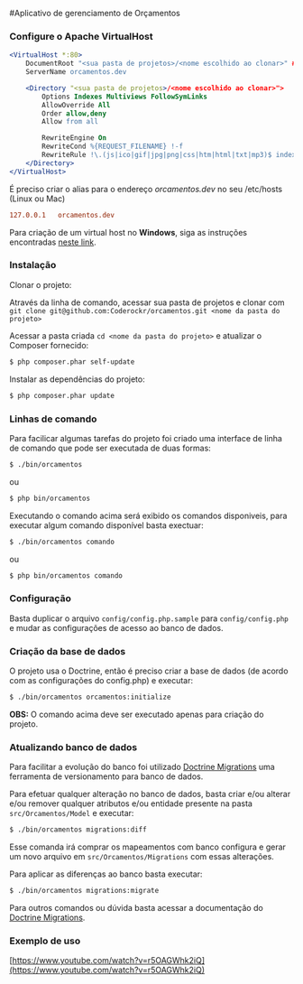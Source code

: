 #Aplicativo de gerenciamento de Orçamentos

### Configure o Apache VirtualHost

```apache
<VirtualHost *:80>
    DocumentRoot "<sua pasta de projetos>/<nome escolhido ao clonar>" #ver instruções abaixo
    ServerName orcamentos.dev

    <Directory "<sua pasta de projetos>/<nome escolhido ao clonar>">
        Options Indexes Multiviews FollowSymLinks
        AllowOverride All
        Order allow,deny
        Allow from all

        RewriteEngine On
        RewriteCond %{REQUEST_FILENAME} !-f
        RewriteRule !\.(js|ico|gif|jpg|png|css|htm|html|txt|mp3)$ index.php
    </Directory>
</VirtualHost>
```

É preciso criar o alias para o endereço _orcamentos.dev_ no seu /etc/hosts (Linux ou Mac)

```ini
127.0.0.1   orcamentos.dev
```

Para criação de um virtual host no **Windows**, siga as instruções encontradas [neste link](http://www.emersoncarvalho.com/web/configurando-virtual-hosts-no-windows/).

### Instalação

Clonar o projeto:

Através da linha de comando, acessar sua pasta de projetos e clonar com `git clone git@github.com:Coderockr/orcamentos.git <nome da pasta do projeto>`

Acessar a pasta criada `cd <nome da pasta do projeto>` e atualizar o Composer fornecido:

```bash
$ php composer.phar self-update
```

Instalar as dependências do projeto:

```bash
$ php composer.phar update
```

### Linhas de comando

Para facilicar algumas tarefas do projeto foi criado uma interface de linha de comando que pode ser executada de duas formas:

```bash
$ ./bin/orcamentos
```

ou

```bash
$ php bin/orcamentos
```

Executando o comando acima será exibido os comandos disponiveis, para executar algum comando disponível basta exectuar:

```bash
$ ./bin/orcamentos comando
```

ou

```bash
$ php bin/orcamentos comando
```

### Configuração

Basta duplicar o arquivo `config/config.php.sample` para `config/config.php` e mudar as configurações de acesso ao banco de dados.

### Criação da base de dados

O projeto usa o Doctrine, então é preciso criar a base de dados (de acordo com as configurações do config.php) e executar:

```bash
$ ./bin/orcamentos orcamentos:initialize
```

**OBS:** O comando acima deve ser executado apenas para criação do projeto.

### Atualizando banco de dados

Para facilitar a evolução do banco foi utilizado [Doctrine Migrations](http://www.doctrine-project.org/projects/migrations.html) uma ferramenta de versionamento para banco de dados.

Para efetuar qualquer alteração no banco de dados, basta criar e/ou alterar e/ou remover qualquer atributos e/ou entidade presente na pasta `src/Orcamentos/Model` e executar:

```bash
$ ./bin/orcamentos migrations:diff
```

Esse comanda irá comprar os mapeamentos com banco configura e gerar um novo arquivo em `src/Orcamentos/Migrations` com essas alterações.

Para aplicar as diferenças ao banco basta executar:

```bash
$ ./bin/orcamentos migrations:migrate
```

Para outros comandos ou dúvida basta acessar a documentação do [Doctrine Migrations](http://www.doctrine-project.org/projects/migrations.html).

### Exemplo de uso

[https://www.youtube.com/watch?v=r5OAGWhk2iQ](https://www.youtube.com/watch?v=r5OAGWhk2iQ)

